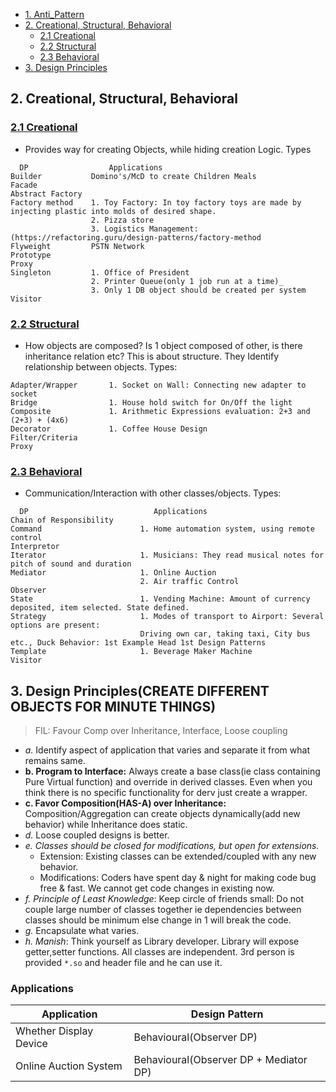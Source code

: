 - [1. Anti_Pattern](#Anti_Pattern)
- [2. Creational, Structural, Behavioral](#comp)
  - [2.1 Creational](#cre)
  - [2.2 Structural](#str)
  - [2.3 Behavioral](#beh)
- [3. Design Principles](#dp)

<a name=comp></a>
## 2. Creational, Structural, Behavioral

<a name=cre></a>
### [2.1 Creational](Creational)
- Provides way for creating Objects, while hiding creation Logic. Types
```console
  DP                  Applications
Builder           Domino's/McD to create Children Meals
Facade
Abstract Factory
Factory method    1. Toy Factory: In toy factory toys are made by injecting plastic into molds of desired shape.
                  2. Pizza store
                  3. Logistics Management: (https://refactoring.guru/design-patterns/factory-method
Flyweight         PSTN Network
Prototype
Proxy
Singleton         1. Office of President
                  2. Printer Queue(only 1 job run at a time)_
                  3. Only 1 DB object should be created per system
Visitor
```

<a name=str></a>
### [2.2 Structural](Structural)
- How objects are composed? Is 1 object composed of other, is there inheritance relation etc? This is about structure. They Identify relationship between objects. Types:
```console
Adapter/Wrapper       1. Socket on Wall: Connecting new adapter to socket
Bridge                1. House hold switch for On/Off the light
Composite             1. Arithmetic Expressions evaluation: 2+3 and (2+3) + (4x6)
Decorator             1. Coffee House Design
Filter/Criteria
Proxy
```

<a name=beh></a>
### [2.3 Behavioral](Behavioral)
- Communication/Interaction with other classes/objects. Types:
```console
  DP                            Applications
Chain of Responsibility
Command                      1. Home automation system, using remote control
Interpretor
Iterator                     1. Musicians: They read musical notes for pitch of sound and duration
Mediator                     1. Online Auction
                             2. Air traffic Control
Observer
State                        1. Vending Machine: Amount of currency deposited, item selected. State defined.
Strategy                     1. Modes of transport to Airport: Several options are present: 
                             Driving own car, taking taxi, City bus etc., Duck Behavior: 1st Example Head 1st Design Patterns
Template                     1. Beverage Maker Machine
Visitor
```

<a name=dp></a>
## 3. Design Principles(CREATE DIFFERENT OBJECTS FOR MINUTE THINGS)
> FIL: Favour Comp over Inheritance, Interface, Loose coupling
- _a._ Identify aspect of application that varies and separate it from what remains same.
- **b. Program to Interface:** Always create a base class(ie class containing Pure Virtual function) and override in derived classes. Even when you think there is no specific functionality for derv just create a wrapper.
- **c. Favor Composition(HAS-A) over Inheritance:** Composition/Aggregation can create objects dynamically(add new behavior) while Inheritance does static.
- _d._ Loose coupled designs is better.
- _e. Classes should be closed for modifications, but open for extensions._
  - Extension: Existing classes can be extended/coupled with any new behavior.
  - Modifications: Coders have spent day & night for making code bug free & fast. We cannot get code changes in existing now.
- _f. Principle of Least Knowledge_: Keep circle of friends small: Do not couple large number of classes together ie dependencies between classes should be minimum else change in 1 will break the code.
- _g._ Encapsulate what varies.
- _h. Manish_: Think yourself as Library developer. Library will expose getter,setter functions. All classes are independent. 3rd person is provided `*.so` and header file and he can use it.

### Applications
|Application|Design Pattern|
|---|---|
|Whether Display Device|Behavioural(Observer DP)|
|Online Auction System|Behavioural(Observer DP + Mediator DP)|
